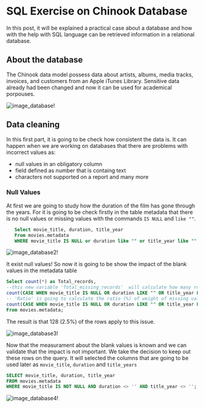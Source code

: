 # SQL Exercise on Chinook Database 

In this post, it will be explained a practical case about a database and how with the help with SQL language can be retrieved information in a relational database.

## About the database 

The Chinook data model possess data about artists, albums, media tracks, invoices, and customers from an Apple iTunes Library. Sensitive data already had been changed and now it can be used for academical porpouses.

![image_database!](/images/SQL/img1.png "relational database")


## Data cleaning

In this first part, it is going to be check how consistent the data is. It can happen when we are working on databases that there are problems with incorrect values as:
+ null values in an obligatory column
+ field defined as number that is containg text
+ characters not supported on a report and many more

### Null Values

At first we are going to study how the duration of the film has gone through the years. 
For it is going to be check firstly in the table metadata that there is no null values or missing values with the commands `IS NULL` and `like ""`. 



 ```sql
    Select movie_title, duration, title_year
    From movies.metadata
    WHERE movie_title IS NULL or duration like "" or title_year like "";
 ```

![image_database2!](/images/SQL/img2.png "result of blank values metadata")

It exist null values! So now it is going to be show the impact of the blank values in the metadata table

 ```sql
 Select count(*) as Total_records, 
--this new variable 'Total_missing_records'  will calculate how many rows are in blank
count(CASE WHEN movie_title IS NULL OR duration LIKE "" OR title_year LIKE "" THEN movie_title end) as Total_missing_records, 
-- 'Ratio' is going to calculate the ratio (%) of weight of missing values in the table
count(CASE WHEN movie_title IS NULL OR duration LIKE "" OR title_year LIKE "" THEN movie_title end)/count(*) * 100 as Ratio
From movies.metadata;
 ```

 The result is that 128 (2.5%) of the rows apply to this issue.

![image_database3!](/images/SQL/img3.png " ")


Now that the measurament about the blank values is known and we can validate that the impact is not important. We take the decision to keep out these rows on the query. It will selected the columns that are going to be used later as `movie_title`, `duration` and `title_years`

 ```sql
SELECT movie_title, duration, title_year
FROM movies.metadata
WHERE movie_title IS NOT NULL AND duration <> '' AND title_year <> '';
```

![image_database4!](/images/SQL/img4.png " ")